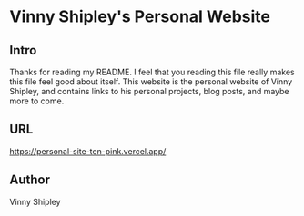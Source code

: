 # Vinny Shipley's Personal Website

## Intro

Thanks for reading my README. I feel that you reading this file really makes this file feel good about itself. This website is the personal website of Vinny Shipley, and contains links to his personal projects, blog posts, and maybe more to come.

## URL

https://personal-site-ten-pink.vercel.app/

## Author

Vinny Shipley
